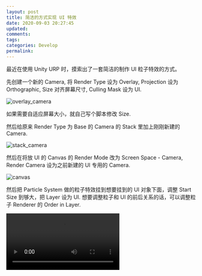 ```yaml
---
layout: post
title: 简洁的方式实现 UI 特效
date: 2020-09-03 20:27:45
updated:
comments:
tags:
categories: Develop
permalink:
---
```


最近在使用 Unity URP 时，摸索出了一套简洁的制作 UI 粒子特效的方式。

先创建一个新的 Camera, 将 Render Type 设为 Overlay, Projection 设为 Orthographic, Size 对齐屏幕尺寸, Culling Mask 设为 UI.

![overlay_camera](/2020/09/03/简洁的方式实现-UI-特效/overlay_camera.png)

如果需要自适应屏幕大小，就自己写个脚本修改 Size.

然后给原来 Render Type 为 Base 的 Camera 的 Stack 里加上刚刚新建的 Camera.

![stack_camera](/2020/09/03/简洁的方式实现-UI-特效/stack_camera.png)

然后在将放 UI 的 Canvas 的 Render Mode 改为 Screen Space - Camera, Render Camera 设为之前新建的 UI 专用的 Camera.

![canvas](/2020/09/03/简洁的方式实现-UI-特效/canvas.png)

然后把 Particle System 做的粒子特效挂到想要挂到的 UI 对象下面，调整 Start Size 到够大，把 Layer 设为 UI. 想要调整粒子和 UI 的前后关系的话，可以调整粒子 Renderer 的 Order in Layer.

<video src="/2020/09/03/简洁的方式实现-UI-特效/particle.webm" controls="controls"></video>

